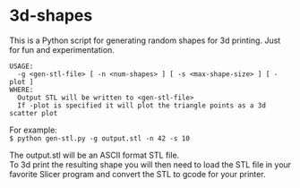 # 3d-shapes

This is a Python script for generating random shapes for 3d printing.
Just for fun and experimentation.

`USAGE:`<br>
`  -g <gen-stl-file> [ -n <num-shapes> ] [ -s <max-shape-size> ] [ -plot ]`<br>
`WHERE:`<br>
`  Output STL will be written to <gen-stl-file>`<br>
`  If -plot is specified it will plot the triangle points as a 3d scatter plot`<br>

For example:<br>
`$ python gen-stl.py -g output.stl -n 42 -s 10`<br>

The output.stl will be an ASCII format STL file.<br>
To 3d print the resulting shape you will then need to load the STL file in your
favorite Slicer program and convert the STL to gcode for your printer.<br>

